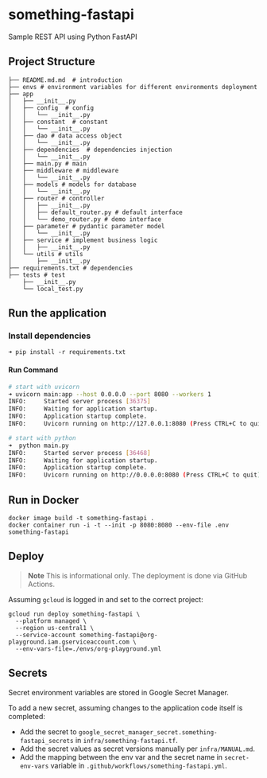 # something-fastapi

Sample REST API using Python FastAPI

## Project Structure

```shell
├── README.md.md  # introduction
├── envs # environment variables for different environments deployment
├── app
│   ├── __init__.py
│   ├── config  # config
│   │   └── __init__.py
│   ├── constant  # constant
│   │   └── __init__.py
│   ├── dao # data access object
│   │   └── __init__.py
│   ├── dependencies  # dependencies injection
│   │   └── __init__.py
│   ├── main.py # main
│   ├── middleware # middleware
│   │   └── __init__.py
│   ├── models # models for database
│   │   └── __init__.py
│   ├── router # controller
│   │   ├── __init__.py
│   │   ├── default_router.py # default interface
│   │   └── demo_router.py # demo interface
│   ├── parameter # pydantic parameter model
│   │   └── __init__.py
│   ├── service # implement business logic
│   │   ├── __init__.py
│   └── utils # utils
│       ├── __init__.py
├── requirements.txt # dependencies
├── tests # test
    ├── __init__.py
    └── local_test.py
```

## Run the application

### Install dependencies

```shell
➜ pip install -r requirements.txt
```

#### Run Command

```sh
# start with uvicorn
➜ uvicorn main:app --host 0.0.0.0 --port 8080 --workers 1
INFO:     Started server process [36375]
INFO:     Waiting for application startup.
INFO:     Application startup complete.
INFO:     Uvicorn running on http://127.0.0.1:8080 (Press CTRL+C to quit)

# start with python
➜  python main.py
INFO:     Started server process [36468]
INFO:     Waiting for application startup.
INFO:     Application startup complete.
INFO:     Uvicorn running on http://0.0.0.0:8080 (Press CTRL+C to quit)
```

## Run in Docker

```
docker image build -t something-fastapi .
docker container run -i -t --init -p 8080:8080 --env-file .env something-fastapi
```

## Deploy

> **Note**
> This is informational only. The deployment is done via GitHub Actions.

Assuming `gcloud` is logged in and set to the correct project:

```
gcloud run deploy something-fastapi \
  --platform managed \
  --region us-central1 \
  --service-account something-fastapi@org-playground.iam.gserviceaccount.com \
  --env-vars-file=./envs/org-playground.yml
```

## Secrets

Secret environment variables are stored in Google Secret Manager.

To add a new secret, assuming changes to the application code itself is completed:

- Add the secret to `google_secret_manager_secret.something-fastapi_secrets` in `infra/something-fastapi.tf`. 
- Add the secret values as secret versions manually per `infra/MANUAL.md`. 
- Add the mapping between the env var and the secret name in `secret-env-vars` variable
   in `.github/workflows/something-fastapi.yml`.